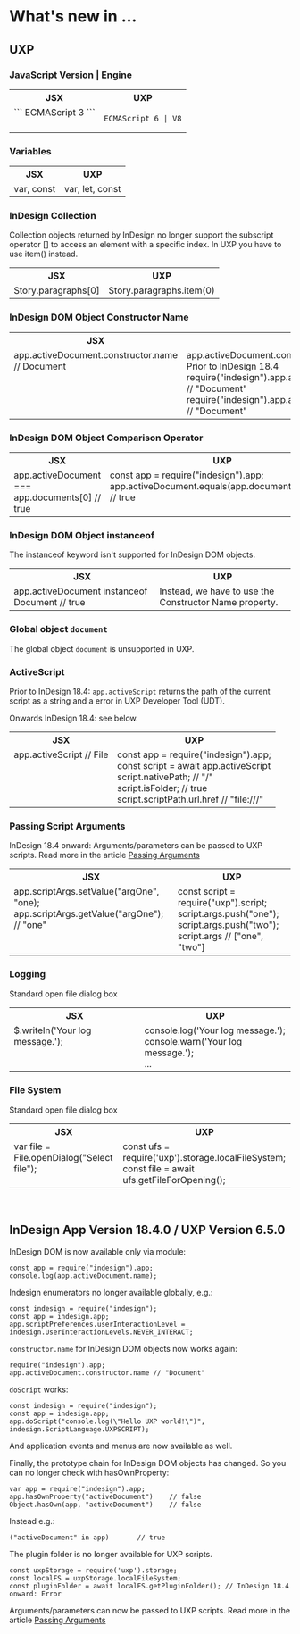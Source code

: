 # What's new in ...

## UXP

### JavaScript Version | Engine

<table>
<tbody>
<tr>
<th>JSX</th>
<th>UXP</th>
</tr>
<tr>
<td style="vertical-align: top;">
```
ECMAScript 3
```
</td>
<td style="vertical-align: top;">

```
ECMAScript 6 | V8
```

</td>
</tr>
</tbody>
</table>

### Variables

<table>
	<tbody>
		<tr>
			<th>JSX</th>
			<th>UXP</th>
		</tr>
		<tr>
			<td style="vertical-align: top;">
				var, const
			</td>
			<td style="vertical-align: top;">
				var, let, const
			</td>
		</tr>
	</tbody>
</table>

### InDesign Collection

Collection objects returned by InDesign no longer support the subscript operator [] to access an element with a specific index. In UXP you have to use item() instead.

<table>
	<tbody>
		<tr>
			<th>JSX</th>
			<th>UXP</th>
		</tr>
		<tr>
			<td style="vertical-align: top;">
				Story.paragraphs[0]
			</td>
			<td style="vertical-align: top;">
				Story.paragraphs.item(0)
			</td>
		</tr>
	</tbody>
</table>

### InDesign DOM Object Constructor Name

<table>
	<tbody>
		<tr>
			<th>JSX</th>
			<th>UXP</th>
		</tr>
		<tr>
			<td style="vertical-align: top;">
				app.activeDocument.constructor.name // Document
			</td>
			<td style="vertical-align: top;">
				app.activeDocument.constructorName // "Document" Prior to InDesign 18.4<br>
				require("indesign").app.activeDocument.constructor.name // "Document"<br>
				require("indesign").app.activeDocument.constructorName // "Document"
			</td>
		</tr>
	</tbody>
</table>

### InDesign DOM Object Comparison Operator

<table>
	<tbody>
		<tr>
			<th>JSX</th>
			<th>UXP</th>
		</tr>
		<tr>
			<td style="vertical-align: top;">
				app.activeDocument === app.documents[0] // true
			</td>
			<td style="vertical-align: top;">
				const app = require("indesign").app;<br>
				app.activeDocument.equals(app.documents.item(0)); // true
			</td>
		</tr>
	</tbody>
</table>

### InDesign DOM Object instanceof 

The instanceof keyword isn't supported for InDesign DOM objects.

<table>
	<tbody>
		<tr>
			<th>JSX</th>
			<th>UXP</th>
		</tr>
		<tr>
			<td style="vertical-align: top;">
				app.activeDocument instanceof Document // true
			</td>
			<td style="vertical-align: top;">
				Instead, we have to use the Constructor Name property.
			</td>
		</tr>
	</tbody>
</table>

### Global object `document` 

The global object `document` is unsupported in UXP.

### ActiveScript

Prior to InDesign 18.4: `app.activeScript` returns the path of the current script as a string and a error in UXP Developer Tool (UDT).

Onwards InDesign 18.4: see below.

<table>
	<tbody>
		<tr>
			<th>JSX</th>
			<th>UXP</th>
		</tr>
		<tr>
			<td style="vertical-align: top;">
				app.activeScript // File
			</td>
			<td style="vertical-align: top;">
				const app = require("indesign").app;<br>
				const script = await app.activeScript<br>
				script.nativePath; // "/"<br>
				script.isFolder; // true<br>
				script.scriptPath.url.href // "file:///"
			</td>
		</tr>
	</tbody>
</table>

### Passing Script Arguments

InDesign 18.4 onward: Arguments/parameters can be passed to UXP scripts. Read more in the article [Passing Arguments](https://developer.adobe.com/indesign/uxp/recipes/arguments/)

<table>
	<tbody>
		<tr>
			<th>JSX</th>
			<th>UXP</th>
		</tr>
		<tr>
			<td style="vertical-align: top;">
				app.scriptArgs.setValue("argOne", "one);<br>
				app.scriptArgs.getValue("argOne"); // "one"
			</td>
			<td style="vertical-align: top;">
				const script = require("uxp").script;<br>
				script.args.push("one");<br>
				script.args.push("two");<br>
				script.args // ["one", "two"]
			</td>
		</tr>
	</tbody>
</table>

### Logging

Standard open file dialog box

<table>
	<tbody>
		<tr>
			<th>JSX</th>
			<th>UXP</th>
		</tr>
		<tr>
			<td style="vertical-align: top;">
				$.writeln('Your log message.');
			</td>
			<td style="vertical-align: top;">
				console.log('Your log message.');<br>
				console.warn('Your log message.');<br>
				...
			</td>
		</tr>
	</tbody>
</table>

### File System

Standard open file dialog box

<table>
	<tbody>
		<tr>
			<th>JSX</th>
			<th>UXP</th>
		</tr>
		<tr>
			<td style="vertical-align: top;">
				var file = File.openDialog("Select file");
			</td>
			<td style="vertical-align: top;">
				const ufs = require('uxp').storage.localFileSystem;<br>
				const file = await ufs.getFileForOpening();
			</td>
		</tr>
	</tbody>
</table>


&nbsp;
## InDesign App Version 18.4.0 / UXP Version 6.5.0

InDesign DOM is now available only via module:

```
const app = require("indesign").app;
console.log(app.activeDocument.name);
```

Indesign enumerators no longer available globally, e.g.:

```
const indesign = require("indesign");
const app = indesign.app;
app.scriptPreferences.userInteractionLevel = indesign.UserInteractionLevels.NEVER_INTERACT;
```

`constructor.name` for InDesign DOM objects now works again:

```
require("indesign").app;
app.activeDocument.constructor.name // "Document"
```

`doScript` works:

```
const indesign = require("indesign");
const app = indesign.app;
app.doScript("console.log(\"Hello UXP world!\")", indesign.ScriptLanguage.UXPSCRIPT);
```

And application events and menus are now available as well.

Finally, the prototype chain for InDesign DOM objects has changed. So you can no longer check with hasOwnProperty:

```
var app = require("indesign").app;
app.hasOwnProperty("activeDocument")	// false
Object.hasOwn(app, "activeDocument")	// false
```

Instead e.g.:
```
("activeDocument" in app)		// true
```

The plugin folder is no longer available for UXP scripts.

```
const uxpStorage = require('uxp').storage;
const localFS = uxpStorage.localFileSystem;
const pluginFolder = await localFS.getPluginFolder(); // InDesign 18.4 onward: Error
```

Arguments/parameters can now be passed to UXP scripts. Read more in the article [Passing Arguments](https://developer.adobe.com/indesign/uxp/recipes/arguments/)